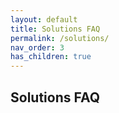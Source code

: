 ```yaml
---
layout: default
title: Solutions FAQ
permalink: /solutions/
nav_order: 3
has_children: true
---
```

## Solutions FAQ